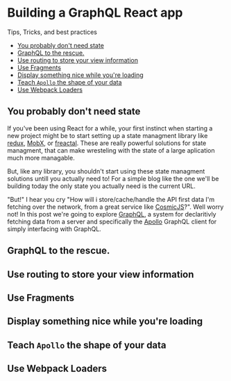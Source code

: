 # Building a GraphQL React app
Tips, Tricks, and best practices


<!-- vim-markdown-toc GFM -->
* [You probably don't need state](#you-probably-dont-need-state)
* [GraphQL to the rescue.](#graphql-to-the-rescue)
* [Use routing to store your view information](#use-routing-to-store-your-view-information)
* [Use Fragments](#use-fragments)
* [Display something nice while you're loading](#display-something-nice-while-youre-loading)
* [Teach `Apollo` the shape of your data](#teach-apollo-the-shape-of-your-data)
* [Use Webpack Loaders](#use-webpack-loaders)

<!-- vim-markdown-toc -->

## You probably don't need state
If you've been using React for a while, your first instinct when starting a new project might be to start setting up a state managment library like [redux](https://github.com/reactjs/redux), [MobX](https://github.com/mobxjs/mobx), or [freactal](https://github.com/FormidableLabs/freactal). These are really powerful solutions for state managment, that can make wresteling with the state of a large aplication much more managable.

But, like any library, you shouldn't start using these state managment solutions untill you actually need to! For a simple blog like the one we'll be building today the only state you actually need is the current URL.

"But!" I hear you cry "How will i store/cache/handle the API first data I'm fetching over the network, from a great service like [CosmicJS](https://cosmicjs.com/)?". Well worry not! In this post we're going to explore [GraphQL](http://graphql.org/), a system for declaritivly fetching data from a server and specifically the [Apollo](https://www.apollodata.com/) GraphQL client for simply interfacing with GraphQL.

## GraphQL to the rescue.

## Use routing to store your view information

## Use Fragments

## Display something nice while you're loading

## Teach `Apollo` the shape of your data

## Use Webpack Loaders
